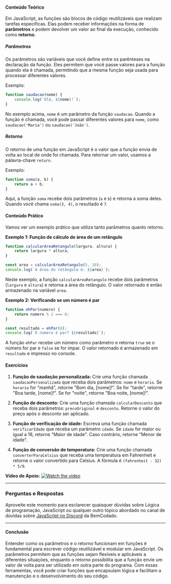 #### Conteúdo Teórico

Em JavaScript, as funções são blocos de código reutilizáveis que realizam tarefas específicas. Elas podem receber informações na forma de **parâmetros** e podem devolver um valor ao final da execução, conhecido como **retorno**.

##### Parâmetros
Os parâmetros são variáveis que você define entre os parênteses na declaração da função. Eles permitem que você passe valores para a função quando ela é chamada, permitindo que a mesma função seja usada para processar diferentes valores.

Exemplo:
```javascript
function saudacao(nome) {
    console.log(`Olá, ${nome}!`);
}
```
No exemplo acima, `nome` é um parâmetro da função `saudacao`. Quando a função é chamada, você pode passar diferentes valores para `nome`, como `saudacao('Maria')` ou `saudacao('João')`.

##### Retorno
O retorno de uma função em JavaScript é o valor que a função envia de volta ao local de onde foi chamada. Para retornar um valor, usamos a palavra-chave `return`.

Exemplo:
```javascript
function soma(a, b) {
    return a + b;
}
```
Aqui, a função `soma` recebe dois parâmetros (`a` e `b`) e retorna a soma deles. Quando você chama `soma(3, 4)`, o resultado é `7`.

#### Conteúdo Prático

Vamos ver um exemplo prático que utiliza tanto parâmetros quanto retorno.

**Exemplo 1: Função de cálculo de área de um retângulo**

```javascript
function calcularAreaRetangulo(largura, altura) {
    return largura * altura;
}

const area = calcularAreaRetangulo(5, 10);
console.log(`A área do retângulo é: ${area}`);
```

Neste exemplo, a função `calcularAreaRetangulo` recebe dois parâmetros (`largura` e `altura`) e retorna a área do retângulo. O valor retornado é então armazenado na variável `area`.

**Exemplo 2: Verificando se um número é par**

```javascript
function ehPar(numero) {
    return numero % 2 === 0;
}

const resultado = ehPar(8);
console.log(`O número é par? ${resultado}`);
```

A função `ehPar` recebe um número como parâmetro e retorna `true` se o número for par e `false` se for ímpar. O valor retornado é armazenado em `resultado` e impresso no console.

#### Exercícios

1. **Função de saudação personalizada:**
   Crie uma função chamada `saudacaoPersonalizada` que receba dois parâmetros: `nome` e `horario`. Se `horario` for "manhã", retorne "Bom dia, [nome]!". Se for "tarde", retorne "Boa tarde, [nome]!". Se for "noite", retorne "Boa noite, [nome]!".

2. **Função de desconto:**
   Crie uma função chamada `calcularDesconto` que receba dois parâmetros: `precoOriginal` e `desconto`. Retorne o valor do preço após o desconto ser aplicado.

3. **Função de verificação de idade:**
   Escreva uma função chamada `verificarIdade` que receba um parâmetro `idade`. Se `idade` for maior ou igual a 18, retorne "Maior de idade". Caso contrário, retorne "Menor de idade".

4. **Função de conversão de temperatura:**
   Crie uma função chamada `converterParaCelsius` que receba uma temperatura em Fahrenheit e retorne o valor convertido para Celsius. A fórmula é `(fahrenheit - 32) * 5/9`.

**Vídeo de Apoio:**
[![Watch the video](https://i.ytimg.com/vi/Q5-zpqCHav0/hq720.jpg?sqp=-oaymwEcCNAFEJQDSFXyq4qpAw4IARUAAIhCGAFwAcABBg==&rs=AOn4CLAn9AUkh5JnY4Cl75LmQJOKpdFU0w)](https://youtu.be/Q5-zpqCHav0?si=iSfwBj3tiRWZ6X_g)

---

### Perguntas e Respostas

Aproveite este momento para esclarecer quaisquer dúvidas sobre Lógica de programação, JavaScript ou qualquer outro tópico abordado no canal de dúvidas sobre [JavaScript no Discord](https://discord.com/channels/1224468395462754345/1224468875840851968) da BemCodado.

---

#### Conclusão

Entender como os parâmetros e o retorno funcionam em funções é fundamental para escrever código reutilizável e modular em JavaScript. Os parâmetros permitem que as funções sejam flexíveis e aplicáveis a diferentes situações, enquanto o retorno possibilita que a função envie um valor de volta para ser utilizado em outra parte do programa. Com essas ferramentas, você pode criar funções que encapsulam lógica e facilitam a manutenção e o desenvolvimento do seu código.

